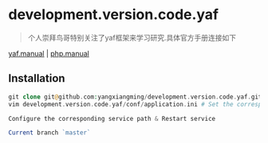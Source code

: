 # development.version.code.yaf
> 个人崇拜鸟哥特别关注了yaf框架来学习研究.具体官方手册连接如下

[yaf.manual](http://www.laruence.com/manual/) | [php.manual](http://php.net/manual/zh/book.yaf.php)

## Installation
```php
git clone git@github.com:yangxiangming/development.version.code.yaf.git
vim development.version.code.yaf/conf/application.ini # Set the corresponding MySQL configuration info.

Configure the corresponding service path & Restart service

Current branch `master`
```